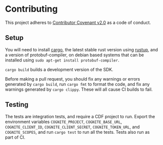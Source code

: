 # Contributing

This project adheres to [Contributor Covenant v2.0][contributor-convenant] as a code of conduct.

## Setup

You will need to install [cargo][cargo], the latest stable rust version using [rustup][rustup], and a version of protobuf-compiler, on debian based systems that can be installed using `sudo apt-get install protobuf-compiler`.

`cargo build` builds a development version of the SDK.

Before making a pull request, you should fix any warnings or errors generated by `cargo build`, run `cargo fmt` to format the code, and fix any warnings generated by `cargo clippy`. These will all cause CI builds to fail.

## Testing

The tests are integration tests, and require a CDF project to run. Export the environment variables `COGNITE_PROJECT`, `COGNITE_BASE_URL`, `COGNITE_CLIENT_ID`, `COGNITE_CLIENT_SECRET`, `COGNITE_TOKEN_URL`, and `COGNITE_SCOPES`, and run `cargo test` to run all the tests. Tests also run as part of CI.

[contributor-convenant]: https://www.contributor-covenant.org/version/2/0/code_of_conduct/
[cargo]: https://crates.io/
[rustup]: https://rustup.rs/
